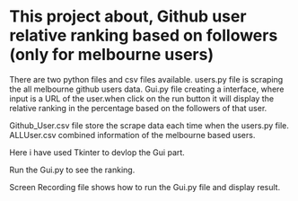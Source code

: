 
# This project about, Github user relative ranking based on followers (only for melbourne users)

There are two python files and csv files available. 
users.py file is scraping the all melbourne github users data.
Gui.py file creating a interface, where input is a URL of the user.when click on the run button it will display the relative ranking in the percentage based on the followers of that user.

Github_User.csv file store the scrape data each time when the users.py file.
ALLUser.csv combined information of the melbourne based users.

Here i have used Tkinter to devlop the Gui part.

Run the Gui.py to see the ranking.

Screen Recording file shows how to run the Gui.py file and display result.
